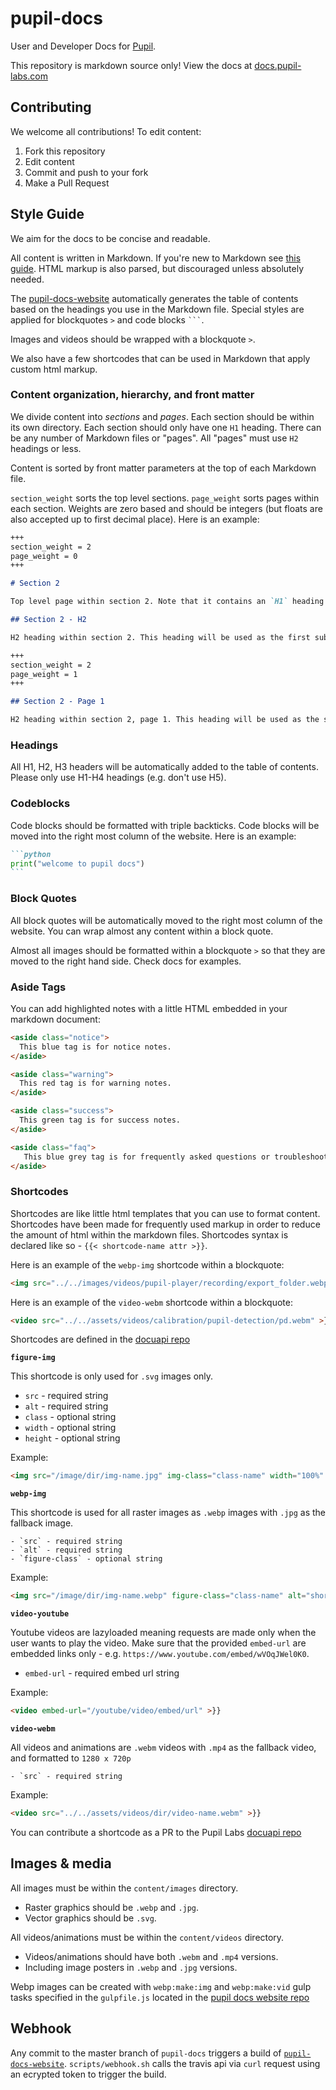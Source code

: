 # pupil-docs

User and Developer Docs for [Pupil](https://github.com/pupil-labs/pupil).

This repository is markdown source only! View the docs at [docs.pupil-labs.com](https://docs.pupil-labs.com)

## Contributing

We welcome all contributions! To edit content:

1. Fork this repository
1. Edit content
1. Commit and push to your fork
1. Make a Pull Request

## Style Guide

We aim for the docs to be concise and readable.

All content is written in Markdown. If you're new to Markdown see [this guide](https://guides.github.com/features/mastering-markdown/ "Github - Mastering Markdown"). HTML markup is also parsed, but discouraged unless absolutely needed.

The [pupil-docs-website](https://github.com/pupil-labs/pupil-docs-website "pupil-docs-website") automatically generates the table of contents based on the headings you use in the Markdown file. Special styles are applied for blockquotes `>` and code blocks ` ``` `.

Images and videos should be wrapped with a blockquote `>`.

We also have a few shortcodes that can be used in Markdown that apply custom html markup.

### Content organization, hierarchy, and front matter

We divide content into *sections* and *pages*. Each section should be within its own directory. Each section should only have one `H1` heading. There can be any number of Markdown files or "pages". All "pages" must use `H2` headings or less.

Content is sorted by front matter parameters at the top of each Markdown file.

`section_weight` sorts the top level sections. `page_weight` sorts pages within each section. Weights are zero based and should be integers (but floats are also accepted up to first decimal place). Here is an example:


```markdown
+++
section_weight = 2
page_weight = 0
+++

# Section 2

Top level page within section 2. Note that it contains an `H1` heading. This heading will be used for the section in the TOC.

## Section 2 - H2

H2 heading within section 2. This heading will be used as the first sub-heading within this example section.

```


```markdown
+++
section_weight = 2
page_weight = 1
+++

## Section 2 - Page 1

H2 heading within section 2, page 1. This heading will be used as the second sub-heading within this example section.
```


### Headings

All H1, H2, H3 headers will be automatically added to the table of contents. Please only use H1-H4 headings (e.g. don't use H5).

### Codeblocks

Code blocks should be formatted with triple backticks. Code blocks will be moved into the right most column of the website. Here is an example:

````markdown
```python
print("welcome to pupil docs")
```
````

### Block Quotes

All block quotes will be automatically moved to the right most column of the website. You can wrap almost any content within a block quote.

Almost all images should be formatted within a blockquote `>` so that they are moved to the right hand side. Check docs for examples.

### Aside Tags

You can add highlighted notes with a little HTML embedded in your markdown document:

```html
<aside class="notice">
  This blue tag is for notice notes.
</aside>

<aside class="warning">
  This red tag is for warning notes.
</aside>

<aside class="success">
  This green tag is for success notes.
</aside>

<aside class="faq">
   This blue grey tag is for frequently asked questions or troubleshooting notes.
</aside>
```

### Shortcodes

Shortcodes are like little html templates that you can use to format content. Shortcodes have been made for frequently used markup in order to reduce the amount of html within the markdown files. Shortcodes syntax is declared like so - `{{< shortcode-name attr >}}`.

Here is an example of the `webp-img` shortcode within a blockquote:

```markdown
<img src="../../images/videos/pupil-player/recording/export_folder.webp" alt="Export folder" >}}
```
Here is an example of the `video-webm` shortcode within a blockquote:

```markdown
<video src="../../assets/videos/calibration/pupil-detection/pd.webm" >}}
```

Shortcodes are defined in the [docuapi repo](https://github.com/pupil-labs/docuapi/tree/master/layouts/shortcodes "pupil-labs/docuapi shortcodes")

**`figure-img`**

This shortcode is only used for `.svg` images only.

  - `src` - required string
  - `alt` - required string
  - `class` - optional string
  - `width` - optional string
  - `height` - optional string

Example:
```markdown
<img src="/image/dir/img-name.jpg" img-class="class-name" width="100%" alt="short image description" >}}
```

**`webp-img`**

This shortcode is used for all raster images as `.webp` images with `.jpg` as the fallback image.

	- `src` - required string
	- `alt` - required string
	- `figure-class` - optional string

Example:
```markdown
<img src="/image/dir/img-name.webp" figure-class="class-name" alt="short image description" >}}
```

**`video-youtube`**

Youtube videos are lazyloaded meaning requests are made only when the user wants to play the video. Make sure that the provided `embed-url` are embedded links only - e.g. `https://www.youtube.com/embed/wVOqJWel0K0`.

  - `embed-url` - required embed url string

Example:
```markdown
<video embed-url="/youtube/video/embed/url" >}}
```

**`video-webm`**

All videos and animations are `.webm` videos with `.mp4` as the fallback video, and formatted to `1280 x 720p`

	- `src` - required string

Example:
```markdown
<video src="../../assets/videos/dir/video-name.webm" >}}
```

You can contribute a shortcode as a PR to the Pupil Labs [docuapi repo](https://github.com/pupil-labs/docuapi "pupil-labs/docuapi")

## Images & media

All images must be within the `content/images` directory.

- Raster graphics should be `.webp` and `.jpg`.
- Vector graphics should be `.svg`.

All videos/animations must be within the `content/videos` directory.

- Videos/animations should have both `.webm` and `.mp4` versions.
- Including image posters in `.webp` and `.jpg` versions.

Webp images can be created with `webp:make:img` and `webp:make:vid` gulp tasks specified in the `gulpfile.js` located in the [pupil docs website repo](https://github.com/pupiil-labs/pupl-docs-website "pupil-docs-website")

## Webhook

Any commit to the master branch of `pupil-docs` triggers a build of [`pupil-docs-website`](https://github.com/pupil-labs/pupil-docs-website "pupil-docs-website"). `scripts/webhook.sh` calls the travis api via `curl` request using an ecrypted token to trigger the build.
